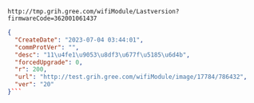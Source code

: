 `http://tmp.grih.gree.com/wifiModule/Lastversion?firmwareCode=362001061437`

```json
{
  "CreateDate": "2023-07-04 03:44:01",
  "commProtVer": "",
  "desc": "11\u4fe1\u9053\u8df3\u677f\u5185\u6d4b",
  "forcedUpgrade": 0,
  "r": 200,
  "url": "http://test.grih.gree.com/wifiModule/image/17784/786432",
  "ver": "20"
}```